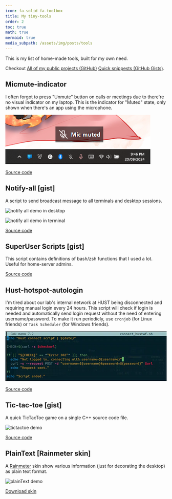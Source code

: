 ```yaml
---
icon: fa-solid fa-toolbox
title: My tiny-tools
order: 2
toc: true
math: true
mermaid: true
media_subpath: /assets/img/posts/tools
---
```


This is my list of home-made tools, built for my own need.

Checkout <i class="fa-brands fa-github"></i> <a target="_blank" href="https://github.com/jerapiblaze?tab=repositories">All of my public projects (GitHub)</a> <i class="fa-brands fa-github"></i> <a target="_blank" href="https://gist.github.com/jerapiblaze">Quick snippests (GitHub Gists)</a>.

## Micmute-indicator

I often forgot to press "Unmute" button on calls or meetings due to there're no visual indicator on my laptop. This is the indicator for "Muted" state, only shown when there's an app using the microphone.

![micmute-indicator in action](https://raw.githubusercontent.com/jerapiblaze/micmute-indicator/master/docs/img/demo2.png)

<p><i class="fa-brands fa-github"></i> <a target="_blank" href="https://github.com/jerapiblaze/micmute-indicator">Source code</a></p>

## Notify-all [gist]

A script to send broadcast message to all terminals and desktop sessions.

![notify all demo in desktop](notifyall-demo-desktop.png)

![notify all demo in terminal](notifyall-demo-sh.png)

<p><i class="fa-brands fa-github"></i> <a target="_blank" href="https://gist.github.com/jerapiblaze/211f83700042aa4f41150939292ba6c1">Source code</a></p>

## SuperUser Scripts [gist]

This script contains definitions of bash/zsh functions that I used a lot. Useful for home-server admins.

<p><i class="fa-brands fa-github"></i> <a target="_blank" href="https://gist.github.com/jerapiblaze/306249bcea52d3553518897b28414df4">Source code</a></p>

## Hust-hotspot-autologin

I'm tired about our lab's internal network at HUST being disconnected and requiring manual login every 24 hours. This script will check if login is needed and automatically send login request without the need of entering username/password. To make it run periodicly, use `cronjob` (for Linux friends) or `Task Scheduler` (for Windows friends).

![hust-hotspot-autologin source code](https://raw.githubusercontent.com/jerapiblaze/hust-hotspot-autologin/main/docs/demobash.png)

<p><i class="fa-brands fa-github"></i> <a target="_blank" href="https://github.com/jerapiblaze/hust-hotspot-autologin">Source code</a></p>

## Tic-tac-toe [gist]

A quick TicTacToe game on a single C++ source code file.

![tictactoe demo](tictactoe.png)

<p><i class="fa-brands fa-github"></i> <a target="_blank" href="https://gist.github.com/jerapiblaze/882548adcf7a83d193bb69124533707b">Source code</a></p>


## PlainText [Rainmeter skin]

A <a target="_blank" href="https://www.rainmeter.net/">Rainmeter</a> skin show various information (just for decorating the desktop) as plain text format.

![plainText demo](plainText-demo.png)

<p><i class="fa-solid fa-droplet"></i> <a target="_blank" href="/assets/files/plainText_0.1.rmskin">Download skin</a></p>
